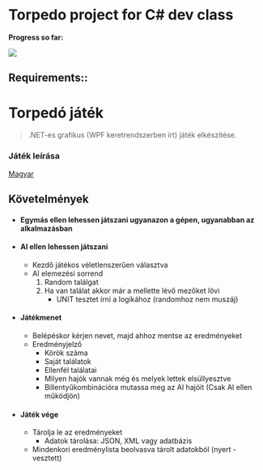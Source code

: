 # Torpedo project for C# dev class

**Progress so far:**

![](https://i.gyazo.com/85ada44e460301fa8c17eb7de7f2d711.gif)

## Requirements::

# Torpedó játék
> .NET-es grafikus (WPF keretrendszerben írt) játék elkészítése.

### Játék leírása
[Magyar](https://hu.wikipedia.org/wiki/Torped%C3%B3_(j%C3%A1t%C3%A9k))

## Követelmények
- #### Egymás ellen lehessen játszani ugyanazon a gépen, ugyanabban az alkalmazásban
- #### AI ellen lehessen játszani
    - Kezdő játékos véletlenszerűen választva
    - AI elemezési sorrend
        1. Random találgat
        2. Ha van találat akkor már a mellette lévő mezőket lövi
            - UNIT tesztet írni a logikához (randomhoz nem muszáj)
- #### Játékmenet
    - Belépéskor kérjen nevet, majd ahhoz mentse az eredményeket
    - Eredményjelző
        - Körök száma
        - Saját találatok
        - Ellenfél találatai
        - Milyen hajók vannak még és melyek lettek elsüllyesztve
        - Billentyűkombinációra mutassa meg az AI hajóit (Csak AI ellen működjön)
- #### Játék vége
    - Tárolja le az eredményeket
        - Adatok tárolása: JSON, XML vagy adatbázis
    - Mindenkori eredménylista beolvasva tárolt adatokból (nyert - vesztett)
